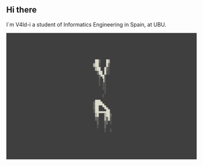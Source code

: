 ## Hi there
I´m V4ld-i a student of Informatics Engineering in Spain, at UBU.

![Proyecto_VAGrande.jpg](https://github.com/V4ld-i/V4ld-i/blob/55bd5995e9b52a219743772b98ed525a48c70c70/Proyecto_VAGrande.jpg)
<!--
**V4ld-i/V4ld-i** is a ✨ _special_ ✨ repository because its `README.md` (this file) appears on your GitHub profile.

Here are some ideas to get you started:

- 🔭 I’m currently working on ...
- 🌱 I’m currently learning ...
- 👯 I’m looking to collaborate on ...
- 🤔 I’m looking for help with ...
- 💬 Ask me about ...
- 📫 How to reach me: ...
- 😄 Pronouns: ...
- ⚡ Fun fact: ...
-->
